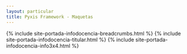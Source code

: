 ```yaml
---
layout: particular
title: Pyxis Framework - Maquetas
---
```


<!-- portada-informacion para estilos en tema WP -->
<div id='portada-informacion'>
  <!-- Pag para page (para toda la página) -->
  <div class='pag page'>
    {% include site-portada-infodocencia-breadcrumbs.html %}
    {% include site-portada-infodocencia-titular.html %}
    {% include site-portada-infodocencia-info3x4.html %}
  </div> 
</div><!-- fin portada-informacion -->
